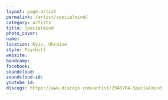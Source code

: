 ```yaml
---
layout: page-artist
permalink: /artist/specialmind/
category: artists
title: Specialmind
photo_cover: 
name: 
location: Kyiv, Ukraine
style: Psychill
website: 
bandcamp: 
facebook: 
soundcloud: 
soundcloud-id: 
youtube_id: 
discogs: https://www.discogs.com/artist/2943764-Specialmind
---
```

